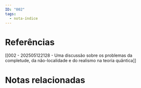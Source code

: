 ```yaml
---
ID: "002"
tags:
  - nota-índice
---
```


# Referências
[[002 - 202505122128 - Uma discussão sobre os problemas da completude, da não-localidade e do realismo na teoria quântica]]
# Notas relacionadas
